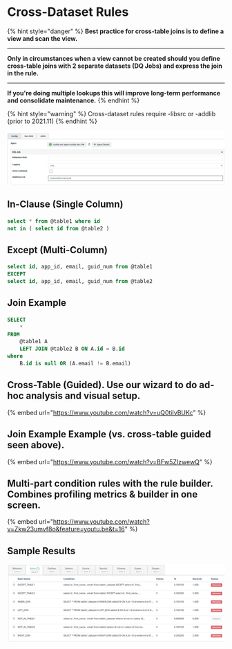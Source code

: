 # Cross-Dataset Rules

{% hint style="danger" %}
**Best practice for cross-table joins is to define a view and scan the view.**

***

**Only in circumstances when a view cannot be created should you define cross-table joins with 2 separate datasets (DQ Jobs) and express the join in the rule.**

***

**If you're doing multiple lookups this will improve long-term performance and consolidate maintenance.**
{% endhint %}

{% hint style="warning" %}
Cross-dataset rules require -libsrc or -addlib (prior to 2021.11)
{% endhint %}

![When a cross-dataset rule uses two connections, be sure the jars are in the -lib or -addlib directory.](<../../../../../.gitbook/assets/image (100).png>)

## In-Clause (Single Column)

```sql
select * from @table1 where id 
not in ( select id from @table2 )
```

## Except (Multi-Column)

```sql
select id, app_id, email, guid_num from @table1
EXCEPT
select id, app_id, email, guid_num from @table2
```

## Join Example

```sql
SELECT
    *
FROM
    @table1 A
    LEFT JOIN @table2 B ON A.id = B.id
where
    B.id is null OR (A.email != B.email)
```

## Cross-Table (Guided). Use our wizard to do ad-hoc analysis and visual setup.

{% embed url="https://www.youtube.com/watch?v=uQ0tilvBUKc" %}

## Join Example Example (vs. cross-table guided seen above).

{% embed url="https://www.youtube.com/watch?v=BFw5ZIzwewQ" %}

## Multi-part condition rules with the rule builder. Combines profiling metrics & builder in one screen.

{% embed url="https://www.youtube.com/watch?v=Zkw23umvf8o&feature=youtu.be&t=16" %}

## Sample Results

![](<../../../../../.gitbook/assets/image (55).png>)
